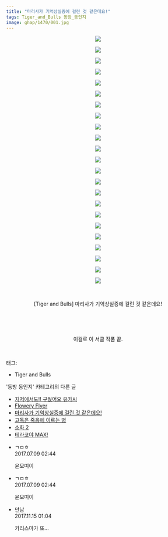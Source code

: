 ```yaml
---
title: "마리사가 기억상실증에 걸린 것 같은데요!"
tags: Tiger_and_Bulls 동방_동인지
image: ghap/1470/001.jpg
---
```

<div class="article">
<p style="text-align: center; clear: none; float: none;"><img src="{{ site.nasurl }}/ghap/1470/001.jpg"/></p>
<p style="text-align: center; clear: none; float: none;"><img src="{{ site.nasurl }}/ghap/1470/002.jpg"/></p>
<p style="text-align: center; clear: none; float: none;"><img src="{{ site.nasurl }}/ghap/1470/003.jpg"/></p>
<p style="text-align: center; clear: none; float: none;"><img src="{{ site.nasurl }}/ghap/1470/004.jpg"/></p>
<p style="text-align: center; clear: none; float: none;"><img src="{{ site.nasurl }}/ghap/1470/005.jpg"/></p>
<p style="text-align: center; clear: none; float: none;"><img src="{{ site.nasurl }}/ghap/1470/006.jpg"/></p>
<p style="text-align: center; clear: none; float: none;"><img src="{{ site.nasurl }}/ghap/1470/007.jpg"/></p>
<p style="text-align: center; clear: none; float: none;"><img src="{{ site.nasurl }}/ghap/1470/008.jpg"/></p>
<p style="text-align: center; clear: none; float: none;"><img src="{{ site.nasurl }}/ghap/1470/009.jpg"/></p>
<p style="text-align: center; clear: none; float: none;"><img src="{{ site.nasurl }}/ghap/1470/010.jpg"/></p>
<p style="text-align: center; clear: none; float: none;"><img src="{{ site.nasurl }}/ghap/1470/011.jpg"/></p>
<p style="text-align: center; clear: none; float: none;"><img src="{{ site.nasurl }}/ghap/1470/012.jpg"/></p>
<p style="text-align: center; clear: none; float: none;"><img src="{{ site.nasurl }}/ghap/1470/013.jpg"/></p>
<p style="text-align: center; clear: none; float: none;"><img src="{{ site.nasurl }}/ghap/1470/014.jpg"/></p>
<p style="text-align: center; clear: none; float: none;"><img src="{{ site.nasurl }}/ghap/1470/015.jpg"/></p>
<p style="text-align: center; clear: none; float: none;"><img src="{{ site.nasurl }}/ghap/1470/016.jpg"/></p>
<p style="text-align: center; clear: none; float: none;"><img src="{{ site.nasurl }}/ghap/1470/017.jpg"/></p>
<p style="text-align: center; clear: none; float: none;"><img src="{{ site.nasurl }}/ghap/1470/018.jpg"/></p>
<p style="text-align: center; clear: none; float: none;"><img src="{{ site.nasurl }}/ghap/1470/019.jpg"/></p>
<p style="text-align: center; clear: none; float: none;"><img src="{{ site.nasurl }}/ghap/1470/020.jpg"/></p>
<p style="text-align: center; clear: none; float: none;"><img src="{{ site.nasurl }}/ghap/1470/021.jpg"/></p>
<p style="text-align: center; clear: none; float: none;"><img src="{{ site.nasurl }}/ghap/1470/022.jpg"/></p>
<p style="text-align: center; clear: none; float: none;"><img src="{{ site.nasurl }}/ghap/1470/023.jpg"/></p>
<p style="text-align: center; clear: none; float: none;"><br/></p>
<p style="text-align: center; clear: none; float: none;">[Tiger and Bulls] 마리사가 기억상실증에 걸린 것 같은데요!</p>
<p style="text-align: center; clear: none; float: none;"><br/></p>
<p style="text-align: center; clear: none; float: none;"><br/></p>
<p style="text-align: center; clear: none; float: none;">이걸로 이 서클 작품 끝.</p>
<p><br/></p>
</div><div class="tagTrail">
<p>태그: </p>
<ul>
<li>Tiger and Bulls</li>
</ul>
</div><div class="another">
<p>'동방 동인지' 카테고리의 다른 글</p>
<ul>
<li><a href="/2016-08-10-ghap_1472">지저에서도!! 구웠어요 유카씨</a></li>
<li><a href="/2016-08-10-ghap_1471">Flowery Flyer</a></li>
<li><a href="/2016-08-10-ghap_1470">마리사가 기억상실증에 걸린 것 같은데요!</a></li>
<li><a href="/2016-08-10-ghap_1469">고독은 죽음에 이르는 병</a></li>
<li><a href="/2016-08-10-ghap_1468">소화 2</a></li>
<li><a href="/2016-08-10-ghap_1467">테라코야 MAX!</a></li>
</ul>
</div><div class="cb_module cb_fluid">
<div class="cb_wrt cb_profile">
<div class="comment">
<ul>
<li class="cb_thumb_off" id="comment15032079">
<div class="cb_comment_area">
<div class="cb_info_area">
<div class="cb_section">
<span class="cb_nick_name">ㄱㅁㅎ</span>
</div>
<div class="cb_section">
<span class="cb_date">2017.07.09 02:44 </span>
</div>
</div>
<div class="cb_dsc_comment">
<p class="cb_dsc">
											윤모띠이
										</p>
</div>
</div></li>
<li class="cb_thumb_off" id="comment15032080">
<div class="cb_comment_area">
<div class="cb_info_area">
<div class="cb_section">
<span class="cb_nick_name">ㄱㅁㅎ</span>
</div>
<div class="cb_section">
<span class="cb_date">2017.07.09 02:44 </span>
</div>
</div>
<div class="cb_dsc_comment">
<p class="cb_dsc">
											윤모띠이
										</p>
</div>
</div></li>
<li class="cb_thumb_off" id="comment15129436">
<div class="cb_comment_area">
<div class="cb_info_area">
<div class="cb_section">
<span class="cb_nick_name">만남</span>
</div>
<div class="cb_section">
<span class="cb_date">2017.11.15 01:04 </span>
</div>
</div>
<div class="cb_dsc_comment">
<p class="cb_dsc">
											카리스마가 또...
										</p>
</div>
</div></li>
</ul>
</div>
</div><!-- commentList close -->
</div>